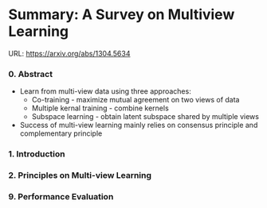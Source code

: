 # Summary: A Survey on Multiview Learning
URL: https://arxiv.org/abs/1304.5634
### 0. Abstract
* Learn from multi-view data using three approaches:
  * Co-training - maximize mutual agreement on two views of data
  * Multiple kernal training - combine kernels
  * Subspace learning - obtain latent subspace shared by multiple views
* Success of multi-view learning mainly relies on consensus principle and complementary principle
### 1. Introduction 
### 2. Principles on Multi-view Learning
### 9. Performance Evaluation
